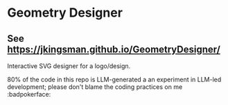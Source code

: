 # Geometry Designer

## See https://jkingsman.github.io/GeometryDesigner/

Interactive SVG designer for a logo/design.

80% of the code in this repo is LLM-generated a an experiment in LLM-led development; please don't blame the coding practices on me :badpokerface:

